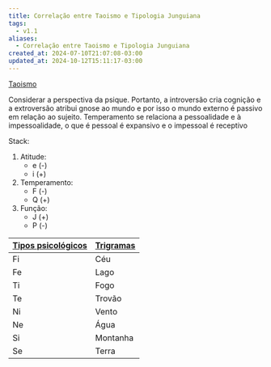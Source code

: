 ```yaml
---
title: Correlação entre Taoismo e Tipologia Junguiana
tags:
  - v1.1
aliases:
  - Correlação entre Taoismo e Tipologia Junguiana
created_at: 2024-07-10T21:07:08-03:00
updated_at: 2024-10-12T15:11:17-03:00
---
```


[Taoismo](../../../../atomos/2024/07/10/Taoismo.md)

Considerar a perspectiva da psique. Portanto, a introversão cria cognição e a extroversão atribui gnose ao mundo e por isso o mundo externo é passivo em relação ao sujeito. Temperamento se relaciona a pessoalidade e à impessoalidade, o que é pessoal é expansivo e o impessoal é receptivo

Stack:
1. Atitude:
	- e (-)
	- i (+)
1. Temperamento:
	- F (-)
	- Q (+)
2. Função:
	- J (+)
	- P (-)

| [Tipos psicológicos](../../../../atomos/2024/07/10/Psicologia_Tipos_psicologicos.md) | [Trigramas](../../../../atomos/2024/07/10/Taoismo_Trigramas.md) |
| ------------------------------------------------------ | ------------------------------------ |
| Fi                                                     | Céu                                  |
| Fe                                                     | Lago                                 |
| Ti                                                     | Fogo                                 |
| Te                                                     | Trovão                               |
| Ni                                                     | Vento                                |
| Ne                                                     | Água                                 |
| Si                                                     | Montanha                             |
| Se                                                     | Terra                                |